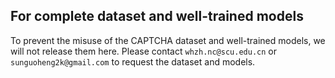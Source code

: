 ## For complete dataset and well-trained models
To prevent the misuse of the CAPTCHA dataset and well-trained models, we will not release them here. Please contact `whzh.nc@scu.edu.cn` or `sunguoheng2k@gmail.com` to request the dataset and models.